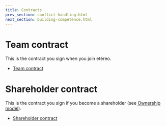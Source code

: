 ```yaml
---
title: Contracts
prev_section: conflict-handling.html
next_section: building-competence.html
---
```


Team contract
=============

This is the contract you sign when you join etéreo.

-   [Team contract](team-contract.html)

Shareholder contract
====================

This is the contract you sign if you become a shareholder (see [Ownership model](ownership-model.html)).

-   [Shareholder contract](shareholder-contract.html)
